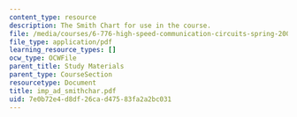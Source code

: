 ```yaml
---
content_type: resource
description: The Smith Chart for use in the course.
file: /media/courses/6-776-high-speed-communication-circuits-spring-2005/7e0b72e4d8df26cad47583fa2a2bc031_imp_ad_smithchar.pdf
file_type: application/pdf
learning_resource_types: []
ocw_type: OCWFile
parent_title: Study Materials
parent_type: CourseSection
resourcetype: Document
title: imp_ad_smithchar.pdf
uid: 7e0b72e4-d8df-26ca-d475-83fa2a2bc031
---
```

